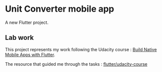 # Unit Converter mobile app

A new Flutter project.

## Lab work

This project represents my work following the Udacity course : [Build Native Mobile Apps with Flutter](https://classroom.udacity.com/courses/ud905).

The resource that guided me through the tasks : [flutter/udacity-course](https://github.com/flutter/udacity-course/tree/master/course)